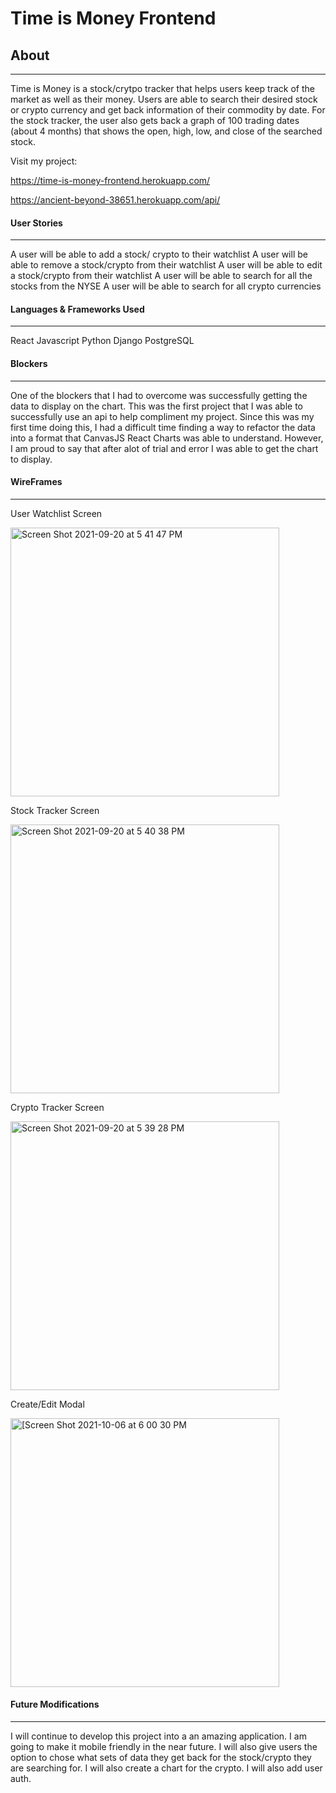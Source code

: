# Time is Money Frontend
## About
---
Time is Money is a stock/crytpo tracker that helps users keep track of the market as well as their money. Users are able to search their desired stock or crypto currency and get back information of their commodity by date. For the stock tracker, the user also gets back a graph of 100 trading dates (about 4 months) that shows the open, high, low, and close of the searched stock. 

Visit my project: 

https://time-is-money-frontend.herokuapp.com/

https://ancient-beyond-38651.herokuapp.com/api/

#### User Stories
---
A user will be able to add a stock/ crypto to their watchlist
A user will be able to remove a stock/crypto from their watchlist
A user will be able to edit a stock/crypto from their watchlist
A user will be able to search for all the stocks from the NYSE
A user will be able to search for all crypto currencies

#### Languages & Frameworks Used
---
React
Javascript
Python
Django
PostgreSQL

#### Blockers
---
One of the blockers that I had to overcome was successfully getting the data to display on the chart. This was the first project that I was able to successfully use an api to help compliment my project. Since this was my first time doing this, I had a difficult time finding a way to refactor the data into a format that CanvasJS React Charts was able to understand. However, I am proud to say that after alot of trial and error I was able to get the chart to display.


#### WireFrames
---
User Watchlist Screen

<img width="430" alt="Screen Shot 2021-09-20 at 5 41 47 PM" src="https://media.git.generalassemb.ly/user/35484/files/5fd71800-1a3a-11ec-8864-a0d11b8f9a10">

Stock Tracker Screen

<img width="430" alt="Screen Shot 2021-09-20 at 5 40 38 PM" src="https://media.git.generalassemb.ly/user/35484/files/4766fd80-1a3a-11ec-9b13-b9ce8b73ce5b">

Crypto Tracker Screen

<img width="430" alt="Screen Shot 2021-09-20 at 5 39 28 PM" src="https://media.git.generalassemb.ly/user/35484/files/34ecc400-1a3a-11ec-9eee-38867fa11d99">

Create/Edit Modal

<img width="430" alt="[Screen Shot 2021-10-06 at 6 00 30 PM" src="https://user-images.githubusercontent.com/81110589/136302357-4ed09a70-10d7-423a-b668-5a5aa7f983ca.png">

#### Future Modifications
---
I will continue to develop this project into a an amazing application. I am going to make it mobile friendly in the near future. I will also give users the option to chose what sets of data they get back for the stock/crypto they are searching for. I will also create a chart for the crypto. I will also add user auth.
